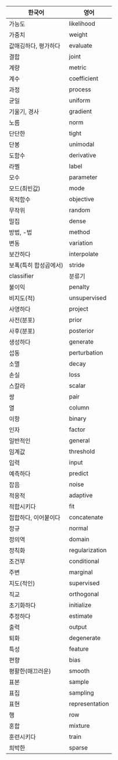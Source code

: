 
| 한국어 | 영어 |
| ---- | ----|
| 가능도 | likelihood |
| 가중치 | weight |
| 값매김하다, 평가하다 | evaluate |
| 결합 | joint |
| 계량 | metric |
| 계수 | coefficient |
| 과정 | process |
| 균일 | uniform |
| 기울기, 경사 | gradient |
| 노름 | norm |
| 단단한 | tight |
| 단봉 | unimodal |
| 도함수 | derivative |
| 라벨 | label |
| 모수 | parameter |
| 모드(최빈값) | mode |
| 목적함수 | objective |
| 무작위 | random |
| 밀집 | dense |
| 방법, -법 | method |
| 변동 | variation |
| 보간하다 | interpolate |
| 보폭(특히 합성곱에서) | stride |
| classifier | 분류기 |
| 불이익 | penalty |
| 비지도(적) | unsupervised |
| 사영하다 | project |
| 사전(분포) | prior |
| 사후(분포) | posterior |
| 생성하다 | generate |
| 섭동 | perturbation |
| 소멸 | decay |
| 손실 | loss |
| 스칼라 | scalar |
| 쌍 | pair |
| 열 | column |
| 이항 | binary |
| 인자 | factor |
| 일반적인 | general |
| 임계값 | threshold |
| 입력 | input |
| 예측하다 | predict |
| 잡음 | noise |
| 적응적 | adaptive |
| 적합시키다 | fit |
| 접합하다, 이어붙이다 | concatenate |
| 정규 | normal |
| 정의역 | domain |
| 정칙화 | regularization |
| 조건부 | conditional |
| 주변 | marginal |
| 지도(적인) | supervised |
| 직교 | orthogonal |
| 초기화하다 | initialize |
| 추정하다 | estimate |
| 출력 | output |
| 퇴화 | degenerate |
| 특성 | feature |
| 편향 | bias |
| 평활한(매끄러운) | smooth |
| 표본 | sample |
| 표집 | sampling |
| 표현 | representation |
| 행 | row |
| 혼합 | mixture |
| 훈련시키다 | train |
| 희박한 | sparse |
